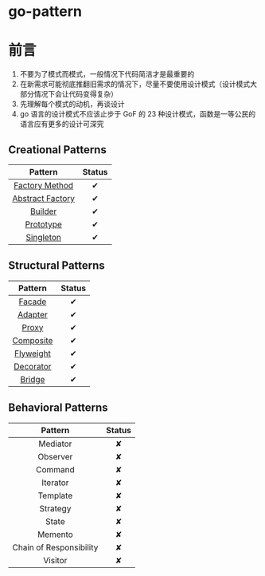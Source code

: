 # go-pattern

# 前言

1. 不要为了模式而模式，一般情况下代码简洁才是最重要的
2. 在新需求可能彻底推翻旧需求的情况下，尽量不要使用设计模式（设计模式大部分情况下会让代码变得复杂）
3. 先理解每个模式的动机，再谈设计
4. go 语言的设计模式不应该止步于 GoF 的 23 种设计模式，函数是一等公民的语言应有更多的设计可深究

## Creational Patterns

| Pattern | Status |
|:-------:|:------:|
| [Factory Method](/01_factory_method) |  ✔ |
| [Abstract Factory](/02_abstract_factory) | ✔ |
| [Builder](/03_builder_pattern) | ✔ |
| [Prototype](/04_prototype_pattern) | ✔ |
| [Singleton](/05_singleton_pattern) | ✔ |

## Structural Patterns

| Pattern | Status |
|:-------:|:------:|
| [Facade](/06_facade_pattern) | ✔ |
| [Adapter](/07_adapter_pattern) | ✔ |
| [Proxy](/08_proxy_pattern) | ✔ |
| [Composite](/09_composite_pattern) | ✔ |
| [Flyweight](/10_flyweight_pattern) | ✔ |
| [Decorator](/11_decorator_pattern) | ✔ |
| [Bridge](/12_bridge_pattern) | ✔ |

## Behavioral Patterns

| Pattern | Status |
|:-------:|:------:|
| Mediator | ✘ |
| Observer |  ✘ |
| Command | ✘ |
| Iterator | ✘ |
| Template | ✘ |
| Strategy | ✘ |
| State | ✘ |
| Memento | ✘ |
| Chain of Responsibility | ✘ |
| Visitor | ✘ |
